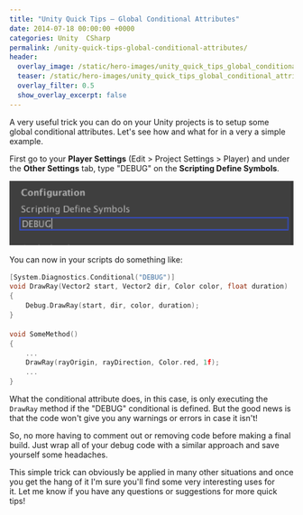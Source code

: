 ```yaml
---
title: "Unity Quick Tips — Global Conditional Attributes"
date: 2014-07-18 00:00:00 +0000
categories: Unity  CSharp
permalink: /unity-quick-tips-global-conditional-attributes/
header:
  overlay_image: /static/hero-images/unity_quick_tips_global_conditional_attributes.png
  teaser: /static/hero-images/unity_quick_tips_global_conditional_attributes.png
  overlay_filter: 0.5
  show_overlay_excerpt: false
---
```

A very useful trick you can do on your Unity projects is to setup some global conditional attributes. Let's see how and what for in a very a simple example.

First go to your **Player Settings** (Edit > Project Settings > Player) and under the **Other Settings** tab, type "DEBUG" on the **Scripting Define Symbols**.

![](/static/images/unity-quick-tips-global-conditional-attributes/unity_define_symbols.png)

You can now in your scripts do something like:

```c
[System.Diagnostics.Conditional("DEBUG")]
void DrawRay(Vector2 start, Vector2 dir, Color color, float duration)
{
	Debug.DrawRay(start, dir, color, duration);
}

void SomeMethod()
{
	... 
	DrawRay(rayOrigin, rayDirection, Color.red, 1f);
	...
}
```

What the conditional attribute does, in this case, is only executing the `DrawRay` method if the "DEBUG" conditional is defined. But the good news is that the code won't give you any warnings or errors in case it isn't!

So, no more having to comment out or removing code before making a final build. Just wrap all of your debug code with a similar approach and save yourself some headaches.

This simple trick can obviously be applied in many other situations and once you get the hang of it I'm sure you'll find some very interesting uses for it. Let me know if you have any questions or suggestions for more quick tips!